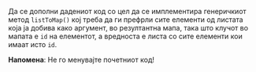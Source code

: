 Да се дополни дадениот код со цел да се имплементира генеричкиот метод `listToMap()` кој треба да ги префрли сите елементи од листата која ја добива како аргумент, во резултантна мапа, така што клучот во мапата е `id` на елементот, а вредноста е листа
со сите елементи кои имаат исто `id`.

**Напомена**: Не го менувајте почетниот код!